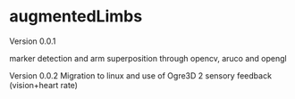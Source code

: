 augmentedLimbs
==============

Version 0.0.1

marker detection and arm superposition through opencv, aruco and opengl

Version 0.0.2
Migration to linux and use of Ogre3D
2 sensory feedback (vision+heart rate)
